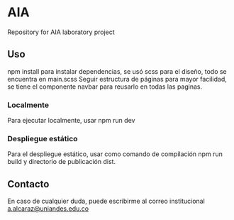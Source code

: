 # AIA
Repository for AIA laboratory project

## Uso
npm install para instalar dependencias, se usó scss para el diseño, todo se encuentra en main.scss
Seguir estructura de páginas para mayor facilidad, se tiene el componente navbar para reusarlo en todas  las  paginas. 

### Localmente
Para ejecutar localmente, usar npm run dev

### Despliegue estático
Para el despliegue estático, usar como comando de compilación npm run build y directorio de publicación dist. 


## Contacto
En caso de cualquier duda, puede escribirme al correo institucional a.alcaraz@uniandes.edu.co